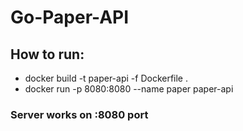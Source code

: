 # Go-Paper-API

## How to run:
- docker build -t paper-api -f Dockerfile .
- docker run -p 8080:8080 --name paper paper-api
### Server works on :8080 port
